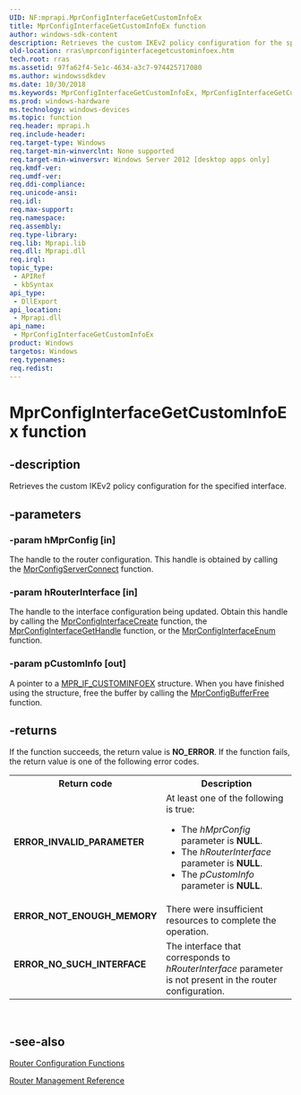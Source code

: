 ```yaml
---
UID: NF:mprapi.MprConfigInterfaceGetCustomInfoEx
title: MprConfigInterfaceGetCustomInfoEx function
author: windows-sdk-content
description: Retrieves the custom IKEv2 policy configuration for the specified interface.
old-location: rras\mprconfiginterfacegetcustominfoex.htm
tech.root: rras
ms.assetid: 97fa62f4-5e1c-4634-a3c7-974425717080
ms.author: windowssdkdev
ms.date: 10/30/2018
ms.keywords: MprConfigInterfaceGetCustomInfoEx, MprConfigInterfaceGetCustomInfoEx function [RAS], mprapi/MprConfigInterfaceGetCustomInfoEx, rras.mprconfiginterfacegetcustominfoex
ms.prod: windows-hardware
ms.technology: windows-devices
ms.topic: function
req.header: mprapi.h
req.include-header: 
req.target-type: Windows
req.target-min-winverclnt: None supported
req.target-min-winversvr: Windows Server 2012 [desktop apps only]
req.kmdf-ver: 
req.umdf-ver: 
req.ddi-compliance: 
req.unicode-ansi: 
req.idl: 
req.max-support: 
req.namespace: 
req.assembly: 
req.type-library: 
req.lib: Mprapi.lib
req.dll: Mprapi.dll
req.irql: 
topic_type:
 - APIRef
 - kbSyntax
api_type:
 - DllExport
api_location:
 - Mprapi.dll
api_name:
 - MprConfigInterfaceGetCustomInfoEx
product: Windows
targetos: Windows
req.typenames: 
req.redist: 
---
```


# MprConfigInterfaceGetCustomInfoEx function


## -description


Retrieves the custom IKEv2 policy configuration for the specified interface.


## -parameters




### -param hMprConfig [in]

The handle to the router configuration. This handle is obtained by calling the <a href="https://msdn.microsoft.com/40029088-191d-49b1-88d3-79ffb2da0eef">MprConfigServerConnect</a> function.


### -param hRouterInterface [in]

The handle to the interface configuration being updated. Obtain this handle by calling the  <a href="https://msdn.microsoft.com/e368aa3c-bb80-49ed-a1da-39777dada960">MprConfigInterfaceCreate</a> function, the <a href="https://msdn.microsoft.com/1088e587-4446-4463-b411-a11e34adaf6a">MprConfigInterfaceGetHandle</a> function, or the <a href="https://msdn.microsoft.com/fce40bcc-df75-49cd-af02-5fea3a65aaac">MprConfigInterfaceEnum</a> function.


### -param pCustomInfo [out]

A pointer to a <a href="https://msdn.microsoft.com/53c4b7ae-db73-4d97-a99f-a98354c48a92">MPR_IF_CUSTOMINFOEX</a>  structure. When you have finished using the structure, free the buffer by calling the <a href="https://msdn.microsoft.com/d7df56ee-72e4-4b0c-87a3-a1f66d791b62">MprConfigBufferFree</a> function.


## -returns



If the function succeeds, the return value is <b>NO_ERROR</b>. If the function fails, the return value is one of the following error codes.

<table>
<tr>
<th>Return code</th>
<th>Description</th>
</tr>
<tr>
<td width="40%">
<dl>
<dt><b>ERROR_INVALID_PARAMETER</b></dt>
</dl>
</td>
<td width="60%">
At least one of the following is true:

<ul>
<li>The <i>hMprConfig</i> parameter is <b>NULL</b>.</li>
<li>The <i>hRouterInterface</i> parameter is <b>NULL</b>.</li>
<li>The <i>pCustomInfo</i> parameter is <b>NULL</b>.</li>
</ul>
</td>
</tr>
<tr>
<td width="40%">
<dl>
<dt><b>ERROR_NOT_ENOUGH_MEMORY</b></dt>
</dl>
</td>
<td width="60%">
There were insufficient resources to complete the operation.

</td>
</tr>
<tr>
<td width="40%">
<dl>
<dt><b>ERROR_NO_SUCH_INTERFACE</b></dt>
</dl>
</td>
<td width="60%">
The interface that corresponds to <i>hRouterInterface</i> parameter is not present in the router configuration.

</td>
</tr>
</table>
 




## -see-also




<a href="https://msdn.microsoft.com/fb65885c-7c3b-4c90-9516-388f09703c90">Router Configuration Functions</a>



<a href="https://msdn.microsoft.com/352505a9-616a-4d47-9857-f88d345333fd">Router Management Reference</a>
 

 

